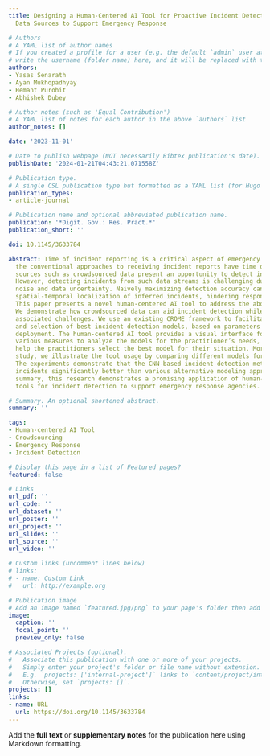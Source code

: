 ```yaml
---
title: Designing a Human-Centered AI Tool for Proactive Incident Detection Using Crowdsourced
  Data Sources to Support Emergency Response

# Authors
# A YAML list of author names
# If you created a profile for a user (e.g. the default `admin` user at `content/authors/admin/`), 
# write the username (folder name) here, and it will be replaced with their full name and linked to their profile.
authors:
- Yasas Senarath
- Ayan Mukhopadhyay
- Hemant Purohit
- Abhishek Dubey

# Author notes (such as 'Equal Contribution')
# A YAML list of notes for each author in the above `authors` list
author_notes: []

date: '2023-11-01'

# Date to publish webpage (NOT necessarily Bibtex publication's date).
publishDate: '2024-01-21T04:43:21.071558Z'

# Publication type.
# A single CSL publication type but formatted as a YAML list (for Hugo requirements).
publication_types:
- article-journal

# Publication name and optional abbreviated publication name.
publication: '*Digit. Gov.: Res. Pract.*'
publication_short: ''

doi: 10.1145/3633784

abstract: Time of incident reporting is a critical aspect of emergency response. However,
  the conventional approaches to receiving incident reports have time delays. Non-traditional
  sources such as crowdsourced data present an opportunity to detect incidents proactively.
  However, detecting incidents from such data streams is challenging due to inherent
  noise and data uncertainty. Naively maximizing detection accuracy can compromise
  spatial-temporal localization of inferred incidents, hindering response efforts.
  This paper presents a novel human-centered AI tool to address the above challenges.
  We demonstrate how crowdsourced data can aid incident detection while acknowledging
  associated challenges. We use an existing CROME framework to facilitate training
  and selection of best incident detection models, based on parameters suited for
  deployment. The human-centered AI tool provides a visual interface for exploring
  various measures to analyze the models for the practitioner’s needs, which could
  help the practitioners select the best model for their situation. Moreover, in this
  study, we illustrate the tool usage by comparing different models for incident detection.
  The experiments demonstrate that the CNN-based incident detection method can detect
  incidents significantly better than various alternative modeling approaches. In
  summary, this research demonstrates a promising application of human-centered AI
  tools for incident detection to support emergency response agencies.

# Summary. An optional shortened abstract.
summary: ''

tags:
- Human-centered AI Tool
- Crowdsourcing
- Emergency Response
- Incident Detection

# Display this page in a list of Featured pages?
featured: false

# Links
url_pdf: ''
url_code: ''
url_dataset: ''
url_poster: ''
url_project: ''
url_slides: ''
url_source: ''
url_video: ''

# Custom links (uncomment lines below)
# links:
# - name: Custom Link
#   url: http://example.org

# Publication image
# Add an image named `featured.jpg/png` to your page's folder then add a caption below.
image:
  caption: ''
  focal_point: ''
  preview_only: false

# Associated Projects (optional).
#   Associate this publication with one or more of your projects.
#   Simply enter your project's folder or file name without extension.
#   E.g. `projects: ['internal-project']` links to `content/project/internal-project/index.md`.
#   Otherwise, set `projects: []`.
projects: []
links:
- name: URL
  url: https://doi.org/10.1145/3633784
---
```


Add the **full text** or **supplementary notes** for the publication here using Markdown formatting.

